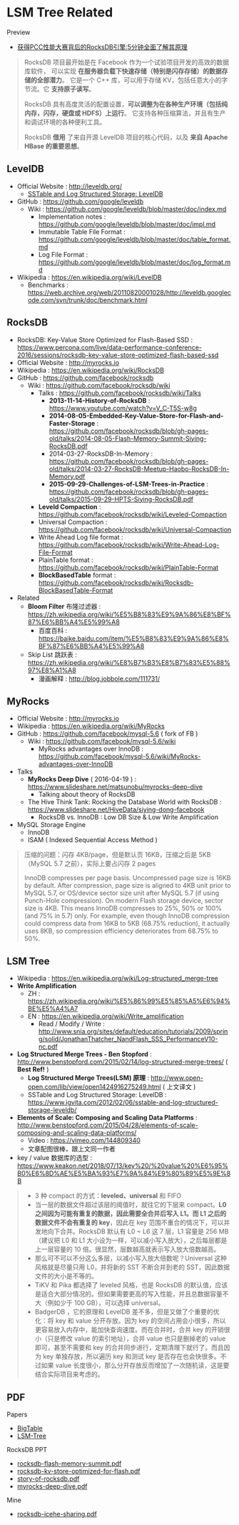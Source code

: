 # LSM Tree Related

Preview

- [获得PCC性能大赛背后的RocksDB引擎:5分钟全面了解其原理](https://sdk.cn/news/6686)

> RocksDB 项目最开始是在 Facebook 作为一个试验项目开发的高效的数据库软件，
> 可以实现 **在服务器负载下快速存储（特别是闪存存储）的数据存储的全部潜力**。
> 它是一个 C++ 库，可以用于存储 KV，包括任意大小的字节流。它 **支持原子读写**。
>
> RocksDB 具有高度灵活的配置设置，**可以调整为在各种生产环境（包括纯内存，闪存，硬盘或 HDFS）上运行**。
> 它支持各种压缩算法，并且有生产和调试环境的各种便利工具。
>
> RocksDB **借用** 了来自开源 LevelDB 项目的核心代码，以及 **来自 Apache HBase 的重要思想**。

## LevelDB

- Official Website : http://leveldb.org/
    - [SSTable and Log Structured Storage: LevelDB](https://www.igvita.com/2012/02/06/sstable-and-log-structured-storage-leveldb/)
- GitHub : https://github.com/google/leveldb
    - Wiki : https://github.com/google/leveldb/blob/master/doc/index.md
        - Implementation notes : https://github.com/google/leveldb/blob/master/doc/impl.md
        - Immutable Table File Format : https://github.com/google/leveldb/blob/master/doc/table_format.md
        - Log File Format : https://github.com/google/leveldb/blob/master/doc/log_format.md
- Wikipedia : https://en.wikipedia.org/wiki/LevelDB
    - Benchmarks : https://web.archive.org/web/20110820001028/http://leveldb.googlecode.com/svn/trunk/doc/benchmark.html

## RocksDB

- RocksDB: Key-Value Store Optimized for Flash-Based SSD : https://www.percona.com/live/data-performance-conference-2016/sessions/rocksdb-key-value-store-optimized-flash-based-ssd
- Official Website : http://myrocks.io
- Wikipedia : https://en.wikipedia.org/wiki/RocksDB
- GitHub : https://github.com/facebook/rocksdb
    - Wiki : https://github.com/facebook/rocksdb/wiki
        - Talks : https://github.com/facebook/rocksdb/wiki/Talks
            - **2013-11-14-History-of-RocksDB** : https://www.youtube.com/watch?v=V_C-T5S-w8g
            - **2014-08-05-Embedded-Key-Value-Store-for-Flash-and-Faster-Storage** : https://github.com/facebook/rocksdb/blob/gh-pages-old/talks/2014-08-05-Flash-Memory-Summit-Siying-RocksDB.pdf
            - 2014-03-27-RocksDB-In-Memory : https://github.com/facebook/rocksdb/blob/gh-pages-old/talks/2014-03-27-RocksDB-Meetup-Haobo-RocksDB-In-Memory.pdf
            - **2015-09-29-Challenges-of-LSM-Trees-in-Practice** : https://github.com/facebook/rocksdb/blob/gh-pages-old/talks/2015-09-29-HPTS-Siying-RocksDB.pdf
        - **Leveld Compaction** : https://github.com/facebook/rocksdb/wiki/Leveled-Compaction
        - Universal Compaction : https://github.com/facebook/rocksdb/wiki/Universal-Compaction
        - Write Ahead Log file format : https://github.com/facebook/rocksdb/wiki/Write-Ahead-Log-File-Format
        - PlainTable format : https://github.com/facebook/rocksdb/wiki/PlainTable-Format
        - **BlockBasedTable** format : https://github.com/facebook/rocksdb/wiki/Rocksdb-BlockBasedTable-Format
- Related
    - **Bloom Filter** 布隆过滤器 : https://zh.wikipedia.org/wiki/%E5%B8%83%E9%9A%86%E8%BF%87%E6%BB%A4%E5%99%A8
        - 百度百科 : https://baike.baidu.com/item/%E5%B8%83%E9%9A%86%E8%BF%87%E6%BB%A4%E5%99%A8
    - Skip List 跳跃表 : https://zh.wikipedia.org/wiki/%E8%B7%B3%E8%B7%83%E5%88%97%E8%A1%A8
        - 漫画解释 : http://blog.jobbole.com/111731/

## MyRocks

- Official Website : http://myrocks.io
- Wikipedia : https://en.wikipedia.org/wiki/MyRocks
- GitHub : https://github.com/facebook/mysql-5.6 ( fork of FB )
    - Wiki : https://github.com/facebook/mysql-5.6/wiki
        - MyRocks advantages over InnoDB : https://github.com/facebook/mysql-5.6/wiki/MyRocks-advantages-over-InnoDB
- Talks
    - **MyRocks Deep Dive** ( 2016-04-19 ) : https://www.slideshare.net/matsunobu/myrocks-deep-dive
        - Talking about theory of RocksDB
    - The Hive Think Tank: Rocking the Database World with RocksDB : https://www.slideshare.net/HiveData/siying-dong-facebook
        - RocksDB vs. InnoDB : Low DB Size & Low Write Amplification
- MySQL Storage Engine
    - InnoDB
    - ISAM ( Indexed Sequential Access Method )

> 压缩的问题：闪存 4KB/page，但是默认页 16KB，压缩之后是 5KB（MySQL 5.7 之前），实际上要占闪存 2 pages
>
> InnoDB compresses per page basis. Uncompressed page size is 16KB by default. After compression, page size is aligned to 4KB unit prior to MySQL 5.7, or OS/device sector size unit after MySQL 5.7 (if using Punch-Hole compression). On modern Flash storage device, sector size is 4KB. This means InnoDB compresses to 25%, 50% or 100% (and 75% in 5.7) only. For example, even though InnoDB compression could compress data from 16KB to 5KB (68.75% reduction), it actually uses 8KB, so compression efficiency deteriorates from 68.75% to 50%.

## LSM Tree

- Wikipedia : https://en.wikipedia.org/wiki/Log-structured_merge-tree
- **Write Amplification**
    - ZH : https://zh.wikipedia.org/wiki/%E5%86%99%E5%85%A5%E6%94%BE%E5%A4%A7
    - EN : https://en.wikipedia.org/wiki/Write_amplification
        - Read / Modify / Write : http://www.snia.org/sites/default/education/tutorials/2009/spring/solid/JonathanThatcher_NandFlash_SSS_PerformanceV10-nc.pdf
- **Log Structured Merge Trees - Ben Stopford** : http://www.benstopford.com/2015/02/14/log-structured-merge-trees/ ( **Best Ref!** )
    - **Log Structured Merge Trees(LSM) 原理** : http://www.open-open.com/lib/view/open1424916275249.html ( 上文译文 )
    - SSTable and Log Structured Storage: LevelDB : https://www.igvita.com/2012/02/06/sstable-and-log-structured-storage-leveldb/
- **Elements of Scale: Composing and Scaling Data Platforms** :  http://www.benstopford.com/2015/04/28/elements-of-scale-composing-and-scaling-data-platforms/
    - Video : https://vimeo.com/144809340
    - 文章配图很棒，跟上文同一作者
- key / value 数据库的选型 : https://www.keakon.net/2018/07/13/key%20/%20value%20%E6%95%B0%E6%8D%AE%E5%BA%93%E7%9A%84%E9%80%89%E5%9E%8B

> - 3 种 compact 的方式：**leveled、universal** 和 FIFO
> - 当一层的数据文件超过该层的阈值时，就往它的下层来 compact。**L0 之间因为可能有重复的数据，因此需要全合并后写入 L1。而 L1 之后的数据文件不会有重复的 key**，因此在 key 范围不重合的情况下，可以并发地向下合并。RocksDB 默认有 L0 ~ L6 这 7 层，L1 容量是 256 MB（建议把 L0 和 L1 大小设为一样，可以减小写入放大），之后每层都是上一层容量的 10 倍。很显然，层数越高就表示写入放大倍数越高。
> - 那么可不可以不分这么多层，以减小写入放大倍数呢？Universal 这种风格就是尽量只用 L0，并将新的 SST 不断合并到老的 SST，因此数据文件的大小是不等的。
> - TiKV 和 Pika 都选择了 leveled 风格，也是 RocksDB 的默认值，应该是适合大部分情况的。但如果需要更高的写入性能，并且总数据容量不大（例如少于 100 GB），可以选择 universal。
> - BadgerDB ，它的原理和 LevelDB 差不多，但是又做了个重要的优化：将 key 和 value 分开存放。因为 key 的空间占用会小很多，所以更容易放入内存中，能加快查询速度。而在合并时，合并 key 的开销很小（只是修改 value 的索引地址），合并 value 也只是删掉老的 value 即可，甚至不需要和 key 的合并同步进行，定期清理下就行了。而且因为 key 单独存放，所以遍历 key 和测试 key 是否存在也会快很多。不过如果 value 长度很小，那么分开存放反而增加了一次随机读，这是要结合实际项目来考虑的。

## PDF

Papers

- [BigTable](./bigtable-paper.pdf)
- [LSM-Tree](./lsm-tree-paper.pdf)

RocksDB PPT

- [rocksdb-flash-memory-summit.pdf](./rocksdb-flash-memory-summit.pdf)
- [rocksdb-kv-store-optimized-for-flash.pdf](./rocksdb-kv-store-optimized-for-flash.pdf)
- [story-of-rocksdb.pdf](./story-of-rocksdb.pdf)
- [myrocks-deep-dive.pdf](./myrocks-deep-dive.pdf)

Mine

- [rocksdb-icehe-sharing.pdf](./rocksdb-icehe-sharing.pdf)